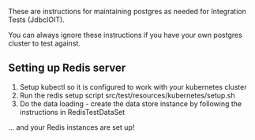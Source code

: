 <!--
    Licensed to the Apache Software Foundation (ASF) under one
    or more contributor license agreements.  See the NOTICE file
    distributed with this work for additional information
    regarding copyright ownership.  The ASF licenses this file
    to you under the Apache License, Version 2.0 (the
    "License"); you may not use this file except in compliance
    with the License.  You may obtain a copy of the License at

      http://www.apache.org/licenses/LICENSE-2.0

    Unless required by applicable law or agreed to in writing,
    software distributed under the License is distributed on an
    "AS IS" BASIS, WITHOUT WARRANTIES OR CONDITIONS OF ANY
    KIND, either express or implied.  See the License for the
    specific language governing permissions and limitations
    under the License.
-->

These are instructions for maintaining postgres as needed for Integration Tests (JdbcIOIT).

You can always ignore these instructions if you have your own postgres cluster to test against.

Setting up Redis server
-----------------------
1. Setup kubectl so it is configured to work with your kubernetes cluster
1. Run the redis setup script
    src/test/resources/kubernetes/setup.sh
1. Do the data loading - create the data store instance by following the instructions in 
RedisTestDataSet

... and your Redis instances are set up!

